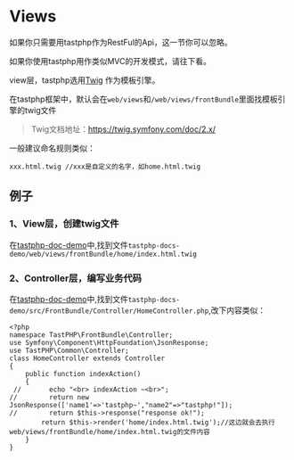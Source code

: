 # Views

如果你只需要用tastphp作为RestFul的Api，这一节你可以忽略。

如果你使用tastphp用作类似MVC的开发模式，请往下看。

view层，tastphp选用[Twig](https://twig.symfony.com/) 作为模板引擎。

在tastphp框架中，默认会在`web/views`和`/web/views/frontBundle`里面找模板引擎的twig文件

> Twig文档地址：https://twig.symfony.com/doc/2.x/

一般建议命名规则类似：

```
xxx.html.twig //xxx是自定义的名字，如home.html.twig
```

## 例子

### 1、View层，创建twig文件
在[tastphp-doc-demo](https://github.com/tastphp/tastphp-docs-demo)中,找到文件`tastphp-docs-demo/web/views/frontBundle/home/index.html.twig`

### 2、Controller层，编写业务代码

在[tastphp-doc-demo](https://github.com/tastphp/tastphp-docs-demo)中,找到文件`tastphp-docs-demo/src/FrontBundle/Controller/HomeController.php`,改下内容类似：

```
<?php
namespace TastPHP\FrontBundle\Controller;
use Symfony\Component\HttpFoundation\JsonResponse;
use TastPHP\Common\Controller;
class HomeController extends Controller
{
    public function indexAction()
    {
 //       echo "<br> indexAction ~<br>";
//        return new JsonResponse(['name1'=>'tastphp~',"name2"=>"tastphp!"]);
//        return $this->response("response ok!");
        return $this->render('home/index.html.twig');//这边就会去执行 web/views/frontBundle/home/index.html.twig的文件内容
    }
}
```



